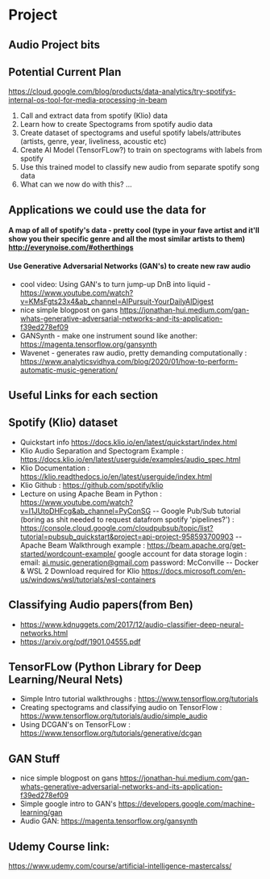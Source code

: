# Project

Audio Project bits
--------------------
Potential Current Plan
-----------
https://cloud.google.com/blog/products/data-analytics/try-spotifys-internal-os-tool-for-media-processing-in-beam
1) Call and extract data from spotify (Klio) data 
2) Learn how to create Spectograms from spotify audio data
3) Create dataset of spectograms and useful spotify labels/attributes (artists, genre, year, liveliness, acoustic etc) 
4) Create AI Model (TensorFLow?) to train on spectograms with labels from spotify
5) Use this trained model to classify new audio from separate spotify song data
6) What can we now do with this? 
...

Applications we could use the data for
-------------
#### A map of all of spotify's data - pretty cool (type in your fave artist and it'll show you their specific genre and all the most similar artists to them) http://everynoise.com/#otherthings

#### Use Generative Adversarial Networks (GAN's) to create new raw audio
- cool video: Using GAN's to turn jump-up DnB into liquid -https://www.youtube.com/watch?v=KMsFgts23x4&ab_channel=AIPursuit-YourDailyAIDigest
- nice simple blogpost on gans https://jonathan-hui.medium.com/gan-whats-generative-adversarial-networks-and-its-application-f39ed278ef09
- GANSynth - make one instrument sound like another: https://magenta.tensorflow.org/gansynth
- Wavenet - generates raw audio, pretty demanding computationally : https://www.analyticsvidhya.com/blog/2020/01/how-to-perform-automatic-music-generation/

Useful Links for each section
-----------------------------------------------------------------------------------

Spotify (Klio) dataset 
-------------
- Quickstart info https://docs.klio.io/en/latest/quickstart/index.html
- Klio Audio Separation and Spectogram Example : https://docs.klio.io/en/latest/userguide/examples/audio_spec.html
- Klio Documentation : https://klio.readthedocs.io/en/latest/userguide/index.html
- Klio Github : https://github.com/spotify/klio
- Lecture on using Apache Beam in Python : https://www.youtube.com/watch?v=I1JUtoDHFcg&ab_channel=PyConSG
-- Google Pub/Sub tutorial (boring as shit needed to request datafrom spotify 'pipelines?') : https://console.cloud.google.com/cloudpubsub/topic/list?tutorial=pubsub_quickstart&project=api-project-958593700903
-- Apache Beam Walkthrough example : https://beam.apache.org/get-started/wordcount-example/
google account for data storage login : email: ai.music.generation@gmail.com password: McConville
-- Docker & WSL 2 Download required for Klio https://docs.microsoft.com/en-us/windows/wsl/tutorials/wsl-containers


Classifying Audio papers(from Ben)
--------------
-  https://www.kdnuggets.com/2017/12/audio-classifier-deep-neural-networks.html
- https://arxiv.org/pdf/1901.04555.pdf


TensorFLow (Python Library for Deep Learning/Neural Nets)
---------------
- Simple Intro tutorial walkthroughs : https://www.tensorflow.org/tutorials
- Creating spectograms and classifying audio on TensorFlow : https://www.tensorflow.org/tutorials/audio/simple_audio
- Using DCGAN's on TensorFLow : https://www.tensorflow.org/tutorials/generative/dcgan

GAN Stuff 
---------------
- nice simple blogpost on gans https://jonathan-hui.medium.com/gan-whats-generative-adversarial-networks-and-its-application-f39ed278ef09
- Simple google intro to GAN's https://developers.google.com/machine-learning/gan
- Audio GAN: https://magenta.tensorflow.org/gansynth

Udemy Course link:
----------------------
https://www.udemy.com/course/artificial-intelligence-mastercalss/
